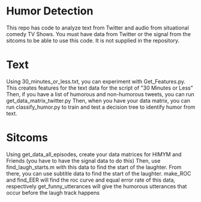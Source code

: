 # Humor Detection
This repo has code to analyze text from Twitter and audio from situational comedy TV Shows. You must have data from Twitter or the signal from the sitcoms to be able to use this code. It is not supplied in the repository.

# Text
Using 30_minutes_or_less.txt, you can experiment with Get_Features.py. This creates features for the text data for the script of "30 Minutes or Less"
Then, if you have a list of humorous and non-humorous tweets, you can run get_data_matrix_twitter.py
Then, when you have your data matrix, you can run classify_humor.py to train and test a decision tree to identify humor from text.

# Sitcoms
Using get_data_all_episodes, create your data matrices for HIMYM and Friends (you have to have the signal data to do this)
Then, use find_laugh_starts.m with this data to find the start of the laughter. From there, you can use subtitle data to find the start of the laughter.
make_ROC and find_EER will find the roc curve and equal error rate of this data, respectively
get_funny_utterances will give the humorous utterances that occur before the laugh track happens


